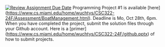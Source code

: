 [![Review Assignment Due Date](https://classroom.github.com/assets/deadline-readme-button-22041afd0340ce965d47ae6ef1cefeee28c7c493a6346c4f15d667ab976d596c.svg)](https://classroom.github.com/a/DGEG6VGa)
Programming Project #1 is available [here] (https://www.cs.miami.edu/home/wuchtys/CSC322-24F/Assessment/BoatManagement.html). Deadline is Mo, Oct 28th, 6pm. When you have completed the project, submit the solution files through your Github account. Here is a [primer] (https://www.cs.miami.edu/home/wuchtys/CSC322-24F/github.pptx) of how to submit projects.
